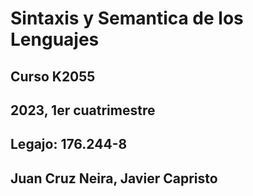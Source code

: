 # Sintaxis y Semantica de los Lenguajes

## Curso K2055

## 2023, 1er cuatrimestre

## Legajo: 176.244-8

## Juan Cruz Neira, Javier Capristo

